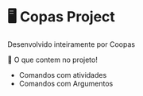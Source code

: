 # 🖥 Copas Project
Desenvolvido inteiramente por Coopas

📁 O que contem no projeto!

- Comandos com atividades
- Comandos com Argumentos
